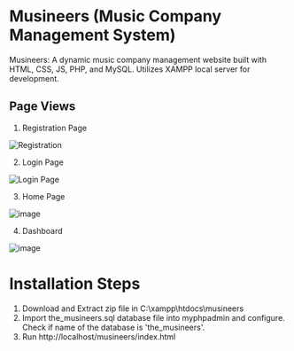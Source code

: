 # Musineers (Music Company Management System)
Musineers: A dynamic music company management website built with HTML, CSS, JS, PHP, and MySQL. Utilizes XAMPP local server for development.

## Page Views
1. Registration Page

![Registration](https://github.com/Ratikesh1794/Musineers-Music-Company-Management-System-/assets/65438238/573d25c9-e644-4558-be4b-7e6392bc8a6d)

2. Login Page

![Login Page](https://github.com/Ratikesh1794/Musineers-Music-Company-Management-System-/assets/65438238/1c29650e-33e0-4047-b56f-825460c8ff78)

3. Home Page

![image](https://github.com/Ratikesh1794/Musineers-Music-Company-Management-System-/assets/65438238/54ccac6d-e644-4b37-9757-3798a630e131)

4. Dashboard

![image](https://github.com/Ratikesh1794/Musineers-Music-Company-Management-System-/assets/65438238/3d8c8c47-4629-4db3-8905-d782133219b7)


# Installation Steps
1. Download and Extract zip file in C:\xampp\htdocs\musineers
2. Import the_musineers.sql database file into myphpadmin and configure. Check if name of the database is 'the_musineers'.
3. Run http://localhost/musineers/index.html
